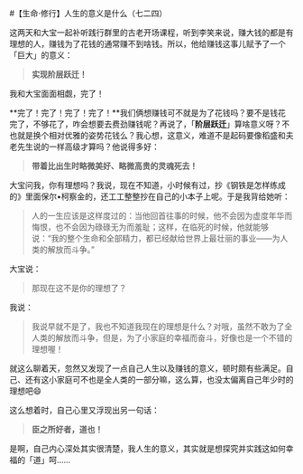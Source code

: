 #【生命⋅修行】人生的意义是什么（七二四）

这两天和大宝一起补听践行群里的古老开场课程，听到李笑来说，赚大钱的都是有理想的人，赚钱为了花钱的通常赚不到啥钱。所以，他给赚钱这事儿赋予了一个「巨大」的意义：

> **实现阶层跃迁！**

我和大宝面面相觑，完了！

**完了！完了！完了！完了！**我们俩想赚钱可不就是为了花钱吗？要不是钱花完了，不够花了，咋会想要去费劲赚钱呢？再说了，「**阶层跃迁**」算啥意义呀？不也就是换个相对优雅的姿势花钱么？我心想，这意义，难道不是起码要像稻盛和夫老先生说的一样高级才算吗？他说得多好：

> **带着比出生时略微美好、略微高贵的灵魂死去！**

大宝问我，你有理想吗？我说，现在不知道，小时候有过，抄《钢铁是怎样练成的》里面保尔•柯察金的，还工工整整抄在自己的小本子上呢。于是我背给她听：

> 人的一生应该是这样度过的：当他回首往事的时候，他不会因为虚度年华而悔恨，也不会因为碌碌无为而羞耻；这样，在临死的时候，他就能够说：“我的整个生命和全部精力，都已经献给世界上最壮丽的事业——为人类的解放而斗争。”

大宝说：

> 那现在这不是你的理想了？

我说：

> 我说早就不是了，我也不知道我现在的理想是什么？对哦，虽然不敢为了全人类的解放而斗争，但是，为了小家庭的幸福而奋斗，好像也是一个不错的理想喔！

就这么聊着天，忽然又发现了一点自己人生以及赚钱的意义，顿时颇有些满足。自己、还有这小家庭可不也是全人类的一部分嘛，这么算，也没太偏离自己年少时的理想吧😄

这么想着时，自己心里又浮现出另一句话：

> **臣之所好者，道也！**

是啊，自己内心深处其实很清楚，我人生的意义，其实就是想探究并实践这如何幸福的「道」呵……